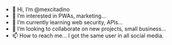 - 👋 Hi, I’m @mexcitadino
- 👀 I’m interested in PWAs, marketing...
- 🌱 I’m currently learning web security, APIs...
- 💞️ I’m looking to collaborate on new projects, small business...
- 📫 How to reach me... I got the same user in all social media.

<!---
mexcitadino/mexcitadino is a ✨ special ✨ repository because its `README.md` (this file) appears on your GitHub profile.
You can click the Preview link to take a look at your changes.
--->
